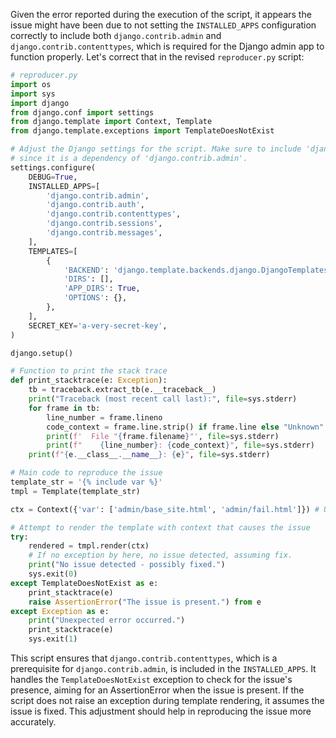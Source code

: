 Given the error reported during the execution of the script, it appears the issue might have been due to not setting the `INSTALLED_APPS` configuration correctly to include both `django.contrib.admin` and `django.contrib.contenttypes`, which is required for the Django admin app to function properly. Let's correct that in the revised `reproducer.py` script:

```python
# reproducer.py
import os
import sys
import django
from django.conf import settings
from django.template import Context, Template
from django.template.exceptions import TemplateDoesNotExist

# Adjust the Django settings for the script. Make sure to include 'django.contrib.contenttypes',
# since it is a dependency of 'django.contrib.admin'.
settings.configure(
    DEBUG=True,
    INSTALLED_APPS=[
        'django.contrib.admin',
        'django.contrib.auth',
        'django.contrib.contenttypes',
        'django.contrib.sessions',
        'django.contrib.messages',
    ],
    TEMPLATES=[
        {
            'BACKEND': 'django.template.backends.django.DjangoTemplates',
            'DIRS': [],
            'APP_DIRS': True,
            'OPTIONS': {},
        },
    ],
    SECRET_KEY='a-very-secret-key',
)

django.setup()

# Function to print the stack trace
def print_stacktrace(e: Exception):
    tb = traceback.extract_tb(e.__traceback__)
    print("Traceback (most recent call last):", file=sys.stderr)
    for frame in tb:
        line_number = frame.lineno
        code_context = frame.line.strip() if frame.line else "Unknown"
        print(f'  File "{frame.filename}"', file=sys.stderr)
        print(f"    {line_number}: {code_context}", file=sys.stderr)
    print(f"{e.__class__.__name__}: {e}", file=sys.stderr)

# Main code to reproduce the issue
template_str = '{% include var %}'
tmpl = Template(template_str)

ctx = Context({'var': ['admin/base_site.html', 'admin/fail.html']}) # Using 'admin/base_site.html' as an available template

# Attempt to render the template with context that causes the issue
try:
    rendered = tmpl.render(ctx)
    # If no exception by here, no issue detected, assuming fix.
    print("No issue detected - possibly fixed.")
    sys.exit(0)
except TemplateDoesNotExist as e:
    print_stacktrace(e)
    raise AssertionError("The issue is present.") from e
except Exception as e:
    print("Unexpected error occurred.")
    print_stacktrace(e)
    sys.exit(1)
```

This script ensures that `django.contrib.contenttypes`, which is a prerequisite for `django.contrib.admin`, is included in the `INSTALLED_APPS`. It handles the `TemplateDoesNotExist` exception to check for the issue's presence, aiming for an AssertionError when the issue is present. If the script does not raise an exception during template rendering, it assumes the issue is fixed. This adjustment should help in reproducing the issue more accurately.